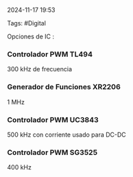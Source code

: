 2024-11-17 19:53

Tags: #Digital

Opciones de IC :

### Controlador PWM TL494
300 kHz de frecuencia

### Generador de Funciones XR2206
1 MHz

### Controlador PWM UC3843

500 kHz con corriente usado para DC-DC

### Controlador PWM SG3525

400 kHz


